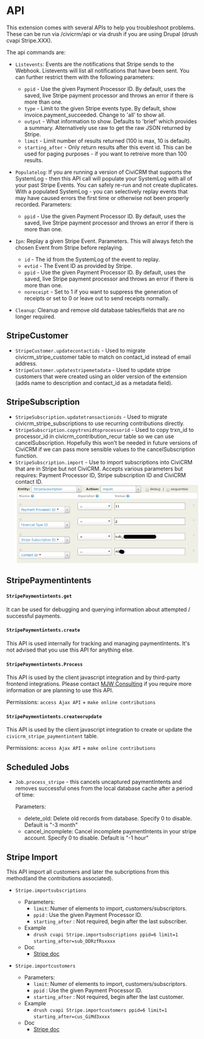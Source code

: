 # API

This extension comes with several APIs to help you troubleshoot problems. These can be run via /civicrm/api or via drush if you are using Drupal (drush cvapi Stripe.XXX).

The api commands are:

* `Listevents`: Events are the notifications that Stripe sends to the Webhook. Listevents will list all notifications that have been sent. You can further restrict them with the following parameters:
  * `ppid` - Use the given Payment Processor ID. By default, uses the saved, live Stripe payment processor and throws an error if there is more than one.
  * `type` - Limit to the given Stripe events type. By default, show invoice.payment_succeeded. Change to 'all' to show all.
  * `output` - What information to show. Defaults to 'brief' which provides a summary. Alternatively use raw to get the raw JSON returned by Stripe.
  * `limit` - Limit number of results returned (100 is max, 10 is default).
  * `starting_after` - Only return results after this event id. This can be used for paging purposes - if you want to retreive more than 100 results.

* `Populatelog`: If you are running a version of CiviCRM that supports the SystemLog - then this API call will populate your SystemLog with all of your past Stripe Events. You can safely re-run and not create duplicates. With a populated SystemLog - you can selectively replay events that may have caused errors the first time or otherwise not been properly recorded. Parameters:
  * `ppid` - Use the given Payment Processor ID. By default, uses the saved, live Stripe payment processor and throws an error if there is more than one.

* `Ipn`: Replay a given Stripe Event. Parameters. This will always fetch the chosen Event from Stripe before replaying.
  * `id` - The id from the SystemLog of the event to replay.
  * `evtid` - The Event ID as provided by Stripe.
  * `ppid` - Use the given Payment Processor ID. By default, uses the saved, live Stripe payment processor and throws an error if there is more than one.
  * `noreceipt` - Set to 1 if you want to suppress the generation of receipts or set to 0 or leave out to send receipts normally.

* `Cleanup`: Cleanup and remove old database tables/fields that are no longer required.

## StripeCustomer

* `StripeCustomer.updatecontactids` - Used to migrate civicrm_stripe_customer table to match on contact_id instead of email address.
* `StripeCustomer.updatestripemetadata` - Used to update stripe customers that were created using an older version of the extension (adds name to description and contact_id as a metadata field).

## StripeSubscription

* `StripeSubscription.updatetransactionids` - Used to migrate civicrm_stripe_subscriptions to use recurring contributions directly.
* `StripeSubscription.copytrxnidtoprocessorid` - Used to copy trxn_id to processor_id in civicrm_contribution_recur table so we can use cancelSubscription. Hopefully this won't be needed in future versions of CiviCRM if we can pass more sensible values to the cancelSubscription function.
* `StripeSubscription.import` - Use to import subscriptions into CiviCRM that are in Stripe but not CiviCRM.
Accepts various parameters but requires: Payment Processor ID, Stripe subscription ID and CiviCRM contact ID.
![StripeSubscription.import](images/StripeSubscription.import.png)

## StripePaymentintents

#### `StripePaymentintents.get`
It can be used for debugging and querying information about attempted / successful payments.

#### `StripePaymentintents.create`
This API is used internally for tracking and managing paymentIntents.
It's not advised that you use this API for anything else.

#### `StripePaymentintents.Process`
This API is used by the client javascript integration and by third-party frontend integrations.
Please contact [MJW Consulting](https://mjw.pt/stripe) if you require more information or are planning to use this API.

Permissions: `access Ajax API` + `make online contributions`

#### `StripePaymentintents.createorupdate`
This API is used by the client javascript integration to create or update the `civicrm_stripe_paymentintent` table.

Permissions: `access Ajax API` + `make online contributions`

## Scheduled Jobs

* `Job.process_stripe` - this cancels uncaptured paymentIntents and removes successful ones from the local database cache after a period of time:

  Parameters:
  * delete_old: Delete old records from database. Specify 0 to disable. Default is "-3 month"
  * cancel_incomplete: Cancel incomplete paymentIntents in your stripe account. Specify 0 to disable. Default is "-1 hour"

## Stripe Import

This API import all customers and later the subcriptions from this method(and the contributions associated).

* `Stripe.importsubscriptions`
  * Parameters:
    * `limit`: Numer of elements to import, customers/subscriptors.
    * `ppid` : Use the given Payment Processor ID.
    * `starting_after` : Not required, begin after the last subscriber.
  * Example
    * `drush cvapi Stripe.importsubscriptions ppid=6 limit=1 starting_after=sub_DDRzfRsxxxx`
  * Doc
    * [Stripe doc](https://stripe.com/docs/api/subscriptions/list)

* `Stripe.importcustomers`
  * Parameters:
    * `limit`: Numer of elements to import, customers/subscriptors.
    * `ppid` : Use the given Payment Processor ID.
    * `starting_after` : Not required, begin after the last customer.
  * Example
    * `drush cvapi Stripe.importcustomers ppid=6 limit=1 starting_after=cus_GiMd3xxxx`
  * Doc
    * [Stripe doc](https://stripe.com/docs/api/customers/list)
